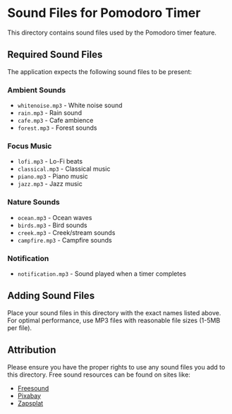 # Sound Files for Pomodoro Timer

This directory contains sound files used by the Pomodoro timer feature.

## Required Sound Files

The application expects the following sound files to be present:

### Ambient Sounds
- `whitenoise.mp3` - White noise sound
- `rain.mp3` - Rain sound
- `cafe.mp3` - Cafe ambience
- `forest.mp3` - Forest sounds

### Focus Music
- `lofi.mp3` - Lo-Fi beats
- `classical.mp3` - Classical music
- `piano.mp3` - Piano music
- `jazz.mp3` - Jazz music

### Nature Sounds
- `ocean.mp3` - Ocean waves
- `birds.mp3` - Bird sounds
- `creek.mp3` - Creek/stream sounds
- `campfire.mp3` - Campfire sounds

### Notification
- `notification.mp3` - Sound played when a timer completes

## Adding Sound Files

Place your sound files in this directory with the exact names listed above.
For optimal performance, use MP3 files with reasonable file sizes (1-5MB per file).

## Attribution

Please ensure you have the proper rights to use any sound files you add to this directory.
Free sound resources can be found on sites like:
- [Freesound](https://freesound.org/)
- [Pixabay](https://pixabay.com/sound-effects/)
- [Zapsplat](https://www.zapsplat.com/)

